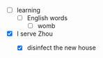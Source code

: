 - [ ] learning
    - [ ] English words
        - [ ] womb
- [x] I serve Zhou
    - [x] disinfect the new house

